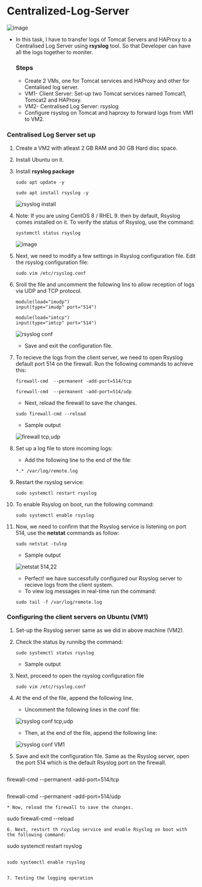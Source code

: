 # Centralized-Log-Server
 ![image](https://github.com/Akshaykumar05/NIC/assets/114390890/a4b724ce-dd56-47cb-afee-49cf9b9f6cff)

* In this task, I have to transfer logs of Tomcat Servers and HAProxy to a Centralised Log Server using **rsyslog** tool. So that Developer can have all the logs together to moniter.
  ### Steps
  * Create 2 VMs, one for Tomcat services and HAProxy and other for Centalised log server.
  * VM1- Client Server: Set-up two Tomcat services named Tomcat1, Tomcat2 and HAProxy.
  * VM2- Centralised Log Server: rsyslog
  * Configure rsyslog on Tomcat and haproxy to forward logs from VM1 to VM2.

 ### Centralised Log Server set up
1. Create a VM2 with atleast 2 GB RAM and 30 GB Hard disc space.
2. Install Ubuntu on it.
3. Install **rsyslog package**
   
   ```
   sudo apt update -y
   ```
   ```
   sudo apt install rsyslog -y
   ```
   ![rsyslog install](https://github.com/Akshaykumar05/NIC/assets/114390890/78f06ca3-7859-4e11-8ec9-a3b2783dc3ce)

4. Note: If you are using CentOS 8 / RHEL 9. then by default, Rsyslog  comes installed on it. To verify the status of Rsyslog, use the command:
   ```
   systemctl status rsyslog
   ```
   ![image](https://github.com/Akshaykumar05/NIC/assets/114390890/48cfdb3e-31f1-4881-92cb-6da939834106)

   
5. Next, we need to modify a few settings in Rsyslog configuration file. Edit the rsyslog configuration file:
   ```
   sudo vim /etc/rsyslog.conf
   ```
6. Sroll the file and uncomment the following lins to allow reception of logs via UDP and TCP protocol.
     
   ```
   module(load="imudp")
   input(type="imudp" port="514")

   module(load="imtcp")
   input(type="imtcp" port="514")
   ```
   ![rsyslog conf](https://github.com/Akshaykumar05/NIC/assets/114390890/4c1d71fc-5ebd-45f3-bbd5-56dd47c698c5)

   * Save and exit the configuration file.
  
7. To recieve the logs from the client server, we need to open Rsyslog default port 514 on the firewall. Run the following commands to achieve this:
   ```
   firewall-cmd  --permanent -add-port=514/tcp
   ```
   ```
   firewall-cmd  --permanent -add-port=514/udp
   ```
   * Next, reload the firewall to save the changes.

   ```
   sudo firewall-cmd --reload
   ```

   * Sample output
     
   ![firewall tcp,udp](https://github.com/Akshaykumar05/NIC/assets/114390890/922eb207-338e-4d72-9ee0-b92ebeda301c)


8. Set up a log file to store incoming logs:
   * Add the following line to the end of the file:
     
   ```
   *.* /var/log/remote.log
   ```
9. Restart the rsyslog service:
   ```
   sudo systemctl restart rsyslog
   ```
10. To enable Rsyslog on boot, run the following command:

    ```
    sudo systemctl enable rsyslog
    ```
11. Now, we need to confirm that the Rsyslog service is listening on port 514, use the **netstat** commands as follow:
    
    ```
    sudo netstat -tulnp
    ```
    * Sample output
      
    ![netstat 514,22](https://github.com/Akshaykumar05/NIC/assets/114390890/902adf16-f87b-4b49-a74a-5f25c3053f2a)

    * Perfect! we have successfully configured our Rsyslog server to recieve logs from the client system.
    * To view log messages in real-time run the command:

    ```
    sudo tail -f /var/log/remote.log
    ```

### Configuring the client servers on Ubuntu (VM1)
1. Set-up the Rsyslog server same as we did in above machine (VM2).
2. Check the status by runnibg the command:
   
   ```
   sudo systemctl status rsyslog
   ```
   * Sample output
  
3. Next, proceed to open the rsyslog configuration file

   ```
   sudo vim /etc/rsyslog.conf
   ```
4. At the end of the file, append the following line.
   * Uncomment the following lines in the conf file:

   ![rsyslog conf tcp,udp](https://github.com/Akshaykumar05/NIC/assets/114390890/3a59e37a-960e-4a46-b1c9-9a69096f1af6)

   * Then, at the end of the file, append the following line:

   ![rsyslog conf VM1](https://github.com/Akshaykumar05/NIC/assets/114390890/ae51ecfa-73de-4edb-bbec-7129c24a346f)

 5. Save and exit the configuration file. Same as the Rsyslog server, open the port 514 which is the default Rsyslog port on the firewall.

     ```
   firewall-cmd  --permanent -add-port=514/tcp
   ```
   ```
   firewall-cmd  --permanent -add-port=514/udp
   ```
   * Now, reload the firewall to save the changes.

   ```
   sudo firewall-cmd --reload
   ```
6. Next, restsrt th rsyslog service and enable Rsyslog on boot with the following command:

   ```
   sudo systemctl restart rsyslog
   ```
   ```
    sudo systemctl enable rsyslog
   ```

7. Testing the logging operation
   

